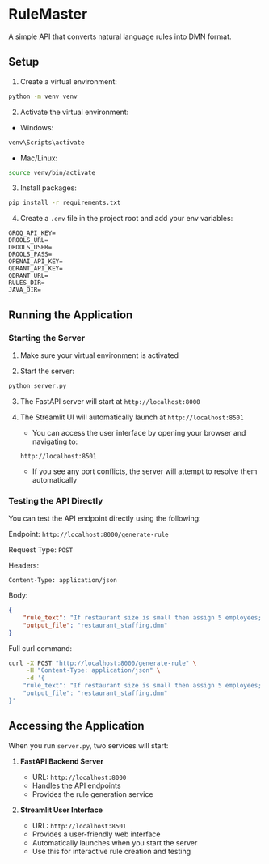 # RuleMaster

A simple API that converts natural language rules into DMN format.

## Setup

1. Create a virtual environment:
```bash
python -m venv venv
```

2. Activate the virtual environment:
- Windows:
```bash
venv\Scripts\activate
```
- Mac/Linux:
```bash
source venv/bin/activate
```

3. Install packages:
```bash
pip install -r requirements.txt
```

4. Create a `.env` file in the project root and add your env variables:
```
GROQ_API_KEY=
DROOLS_URL=
DROOLS_USER=
DROOLS_PASS=
OPENAI_API_KEY=
QDRANT_API_KEY=
QDRANT_URL=
RULES_DIR=
JAVA_DIR=
```

## Running the Application

### Starting the Server

1. Make sure your virtual environment is activated

2. Start the server:
```bash
python server.py
```

3. The FastAPI server will start at `http://localhost:8000`

4. The Streamlit UI will automatically launch at `http://localhost:8501`
   - You can access the user interface by opening your browser and navigating to:
   ```
   http://localhost:8501
   ```
   - If you see any port conflicts, the server will attempt to resolve them automatically

### Testing the API Directly

You can test the API endpoint directly using the following:

Endpoint: `http://localhost:8000/generate-rule`

Request Type: `POST`

Headers:
```
Content-Type: application/json
```

Body:
```json
{
    "rule_text": "If restaurant size is small then assign 5 employees; if restaurant size is medium then assign 7 employees; if restaurant size is large then assign 10 employees.",
    "output_file": "restaurant_staffing.dmn"
}
```

Full curl command:
```bash
curl -X POST "http://localhost:8000/generate-rule" \
     -H "Content-Type: application/json" \
     -d '{
    "rule_text": "If restaurant size is small then assign 5 employees; if restaurant size is medium then assign 7 employees; if restaurant size is large then assign 10 employees.",
    "output_file": "restaurant_staffing.dmn"
}'
```

## Accessing the Application

When you run `server.py`, two services will start:

1. **FastAPI Backend Server**
   - URL: `http://localhost:8000`
   - Handles the API endpoints
   - Provides the rule generation service

2. **Streamlit User Interface**
   - URL: `http://localhost:8501`
   - Provides a user-friendly web interface
   - Automatically launches when you start the server
   - Use this for interactive rule creation and testing